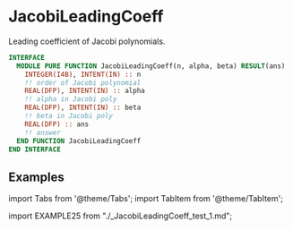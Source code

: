 # JacobiLeadingCoeff

Leading coefficient of Jacobi polynomials.

```fortran
INTERFACE
  MODULE PURE FUNCTION JacobiLeadingCoeff(n, alpha, beta) RESULT(ans)
    INTEGER(I4B), INTENT(IN) :: n
    !! order of Jacobi polynomial
    REAL(DFP), INTENT(IN) :: alpha
    !! alpha in Jacobi poly
    REAL(DFP), INTENT(IN) :: beta
    !! beta in Jacobi poly
    REAL(DFP) :: ans
    !! answer
  END FUNCTION JacobiLeadingCoeff
END INTERFACE
```

## Examples

import Tabs from '@theme/Tabs';
import TabItem from '@theme/TabItem';

<Tabs>
<TabItem value="example" label="️܀ See example">

import EXAMPLE25 from "./_JacobiLeadingCoeff_test_1.md";

<EXAMPLE25 />

</TabItem>

<TabItem value="close" label="↢ " default>

</TabItem>
</Tabs>
